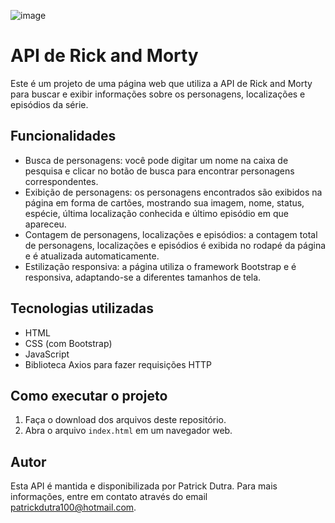 ![image](https://github.com/upatrick/API-RickAndMorty/assets/52748492/f6c8e090-5c9b-4a4a-927a-507b4de8de7c)

# API de Rick and Morty

Este é um projeto de uma página web que utiliza a API de Rick and Morty para buscar e exibir informações sobre os personagens, localizações e episódios da série.

## Funcionalidades

- Busca de personagens: você pode digitar um nome na caixa de pesquisa e clicar no botão de busca para encontrar personagens correspondentes.
- Exibição de personagens: os personagens encontrados são exibidos na página em forma de cartões, mostrando sua imagem, nome, status, espécie, última localização conhecida e último episódio em que apareceu.
- Contagem de personagens, localizações e episódios: a contagem total de personagens, localizações e episódios é exibida no rodapé da página e é atualizada automaticamente.
- Estilização responsiva: a página utiliza o framework Bootstrap e é responsiva, adaptando-se a diferentes tamanhos de tela.

## Tecnologias utilizadas

- HTML
- CSS (com Bootstrap)
- JavaScript
- Biblioteca Axios para fazer requisições HTTP

## Como executar o projeto

1. Faça o download dos arquivos deste repositório.
2. Abra o arquivo `index.html` em um navegador web.

## Autor

Esta API é mantida e disponibilizada por Patrick Dutra. Para mais informações, entre em contato através do email patrickdutra100@hotmail.com.
